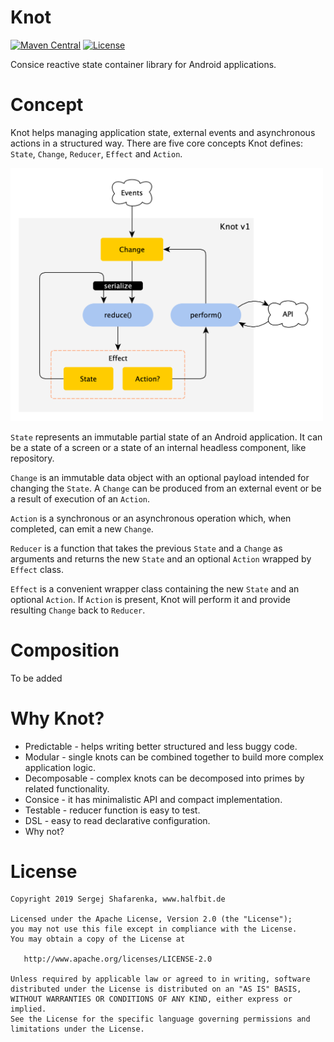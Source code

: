 # Knot

[![Maven Central](http://img.shields.io/maven-central/v/de.halfbit/knot.svg)](http://search.maven.org/#search%7Cga%7C1%7Cg%3A%22de.halfbit%22%20a%3A%22knot%22)
[![License](https://img.shields.io/badge/License-Apache%202.0-blue.svg)](http://www.apache.org/licenses/LICENSE-2.0)

Consice reactive state container library for Android applications.

# Concept

Knot helps managing application state, external events and asynchronous actions in a structured way. There are five core concepts Knot defines: `State`, `Change`, `Reducer`, `Effect` and `Action`.

<img src="docs/diagrams/flowchart.png" width="500" />

`State` represents an immutable partial state of an Android application. It can be a state of a screen or a state of an internal headless component, like repository.

`Change` is an immutable data object with an optional payload intended for changing the `State`. A `Change` can be produced from an external event or be a result of execution of an `Action`.

`Action` is a synchronous or an asynchronous operation which, when completed, can emit a new `Change`.

`Reducer` is a function that takes the previous `State` and a `Change` as arguments and returns the new `State` and an optional `Action` wrapped by `Effect` class.

`Effect` is a convenient wrapper class containing the new `State` and an optional `Action`. If `Action` is present, Knot will perform it and provide resulting `Change` back to `Reducer`.

# Composition
To be added

# Why Knot?

* Predictable - helps writing better structured and less buggy code.
* Modular - single knots can be combined together to build more complex application logic.
* Decomposable - complex knots can be decomposed into primes by related functionality.
* Consice - it has minimalistic API and compact implementation.
* Testable - reducer function is easy to test. 
* DSL - easy to read declarative configuration.
* Why not?

# License
```
Copyright 2019 Sergej Shafarenka, www.halfbit.de

Licensed under the Apache License, Version 2.0 (the "License");
you may not use this file except in compliance with the License.
You may obtain a copy of the License at

   http://www.apache.org/licenses/LICENSE-2.0

Unless required by applicable law or agreed to in writing, software
distributed under the License is distributed on an "AS IS" BASIS,
WITHOUT WARRANTIES OR CONDITIONS OF ANY KIND, either express or implied.
See the License for the specific language governing permissions and
limitations under the License.
```
